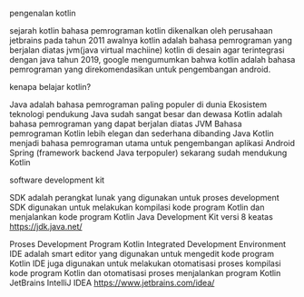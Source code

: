 pengenalan kotlin

sejarah kotlin
bahasa pemrograman kotlin dikenalkan oleh perusahaan jetbrains pada tahun 2011
awalnya kotlin adalah bahasa pemrograman yang berjalan diatas jvm(java virtual machiine)
kotlin di desain agar terintegrasi dengan java
tahun 2019, google mengumumkan bahwa kotlin adalah bahasa pemrograman yang direkomendasikan untuk pengembangan android.

kenapa belajar kotlin?

Java adalah bahasa pemrograman paling populer di dunia
Ekosistem teknologi pendukung Java sudah sangat besar dan dewasa
Kotlin adalah bahasa pemrograman yang dapat berjalan diatas JVM
Bahasa pemrograman Kotlin lebih elegan dan sederhana dibanding Java
Kotlin menjadi bahasa pemrograman utama untuk pengembangan aplikasi Android
Spring (framework backend Java terpopuler) sekarang sudah mendukung Kotlin 

software development kit

SDK adalah perangkat lunak yang digunakan untuk proses development
SDK digunakan untuk melakukan kompilasi kode program Kotlin dan menjalankan kode program Kotlin
Java Development Kit versi 8 keatas
https://jdk.java.net/

Proses Development Program Kotlin
Integrated Development Environment
IDE adalah smart editor yang digunakan untuk mengedit kode program Kotlin
IDE juga digunakan untuk melakukan otomatisasi proses kompilasi kode program Kotlin dan otomatisasi proses menjalankan program Kotlin
JetBrains IntelliJ IDEA
https://www.jetbrains.com/idea/
